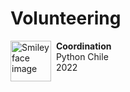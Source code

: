 # Volunteering

<p>
<img src="https://pyday.cl/images/pythonchile_squared_nobackground.png" alt="Smiley face image"
style="float:left; width:65px; height:65px;">
<span style="vertical-align:bottom">
&nbsp <strong> Coordination</strong> <br>
&nbsp Python Chile <br>
&nbsp 2022
</span>
</p>


